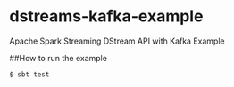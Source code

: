 # dstreams-kafka-example
Apache Spark Streaming DStream API with Kafka Example

##How to run the example
```sbtshell
$ sbt test
```